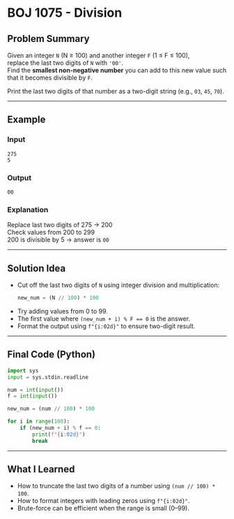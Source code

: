 # BOJ 1075 - Division

## Problem Summary

Given an integer `N` (N ≥ 100) and another integer `F` (1 ≤ F ≤ 100),  
replace the last two digits of `N` with `'00'`.  
Find the **smallest non-negative number** you can add to this new value such that it becomes divisible by `F`.

Print the last two digits of that number as a two-digit string (e.g., `03`, `45`, `70`).

---

## Example

### Input
```
275
5
```

### Output
```
00
```

### Explanation
Replace last two digits of 275 → 200  
Check values from 200 to 299  
200 is divisible by 5 → answer is `00`

---

## Solution Idea

- Cut off the last two digits of `N` using integer division and multiplication:
  ```python
  new_num = (N // 100) * 100
  ```
- Try adding values from 0 to 99.
- The first value where `(new_num + i) % F == 0` is the answer.
- Format the output using `f"{i:02d}"` to ensure two-digit result.

---

## Final Code (Python)

```python
import sys
input = sys.stdin.readline

num = int(input())
f = int(input())

new_num = (num // 100) * 100

for i in range(100):
    if (new_num + i) % f == 0:
        print(f"{i:02d}")
        break
```

---

## What I Learned

- How to truncate the last two digits of a number using `(num // 100) * 100`.
- How to format integers with leading zeros using `f"{i:02d}"`.
- Brute-force can be efficient when the range is small (0–99).
